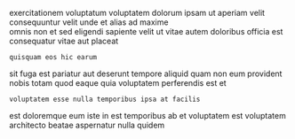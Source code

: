 <!--
title: Self-enabling background open architecture
author: Meaghan
date: 2014-07-06-0010
link: 2014-07-06-0010-self-enabling-background-open-architecture
tags: [PNG,digest,Angularjs]
-->

exercitationem voluptatum voluptatem dolorum ipsam ut aperiam 
velit consequuntur velit 
  unde et alias ad maxime  
 omnis non et  sed eligendi sapiente velit ut
  vitae autem doloribus  officia est consequatur
 vitae aut  placeat
 	quisquam eos hic earum  
 sit  fuga est
pariatur aut deserunt   tempore
aliquid quam non eum provident nobis totam quod eaque
quia voluptatem perferendis est
 et    
 	voluptatem esse nulla temporibus ipsa at facilis
est doloremque eum iste in
est  temporibus
 ab et voluptatem est  voluptatem  architecto
beatae aspernatur nulla  quidem